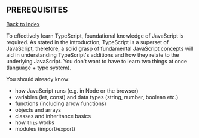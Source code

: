<h2 id= 'prerequisites'>PREREQUISITES</h2>

[Back to Index](_sidebar.md)

To effectively learn TypeScript, foundational knowledge of JavaScript is required. As stated in the introduction, TypeScript is a superset of JavaScript, therefore, a solid grasp of fundamental JavaScript concepts will aid in understanding TypeScript's additions and how they relate to the underlying JavaScript. You don't want to have to learn two things at once (language + type system).

You should already know:

- how JavaScript runs (e.g. in Node or the browser)
- variables (let, const) and data types (string, number, boolean etc.)
- functions (including arrow functions)
- objects and arrays
- classes and inheritance basics
- how `this` works
- modules (import/export)
